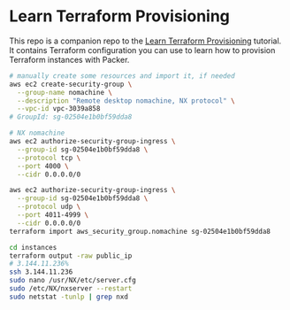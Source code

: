 # Learn Terraform Provisioning

This repo is a companion repo to the [Learn Terraform Provisioning](https://developer.hashicorp.com/terraform/tutorials/provision/packer) tutorial.
It contains Terraform configuration you can use to learn how to provision Terraform instances with Packer.

```sh
# manually create some resources and import it, if needed
aws ec2 create-security-group \
  --group-name nomachine \
  --description "Remote desktop nomachine, NX protocol" \
  --vpc-id vpc-3039a858
# GroupId: sg-02504e1b0bf59dda8

# NX nomachine
aws ec2 authorize-security-group-ingress \
  --group-id sg-02504e1b0bf59dda8 \
  --protocol tcp \
  --port 4000 \
  --cidr 0.0.0.0/0

aws ec2 authorize-security-group-ingress \
  --group-id sg-02504e1b0bf59dda8 \
  --protocol udp \
  --port 4011-4999 \
  --cidr 0.0.0.0/0
terraform import aws_security_group.nomachine sg-02504e1b0bf59dda8

```

```sh
cd instances
terraform output -raw public_ip
# 3.144.11.236%  
ssh 3.144.11.236
sudo nano /usr/NX/etc/server.cfg
sudo /etc/NX/nxserver --restart
sudo netstat -tunlp | grep nxd

```
